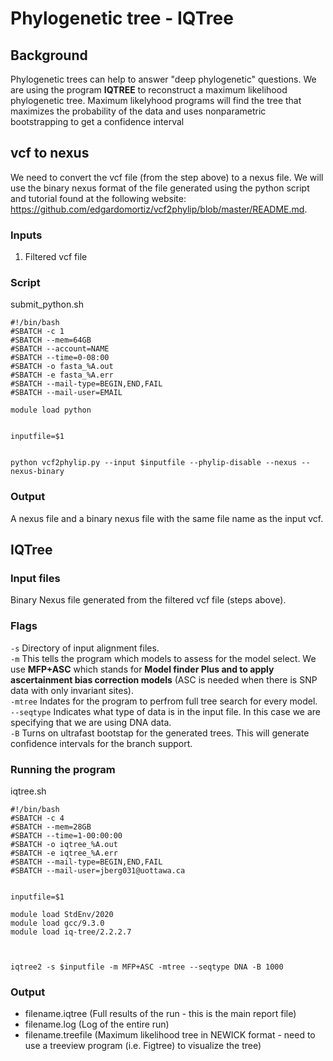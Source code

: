 # Phylogenetic tree - IQTree

## Background
Phylogenetic trees can help to answer "deep phylogenetic" questions. We are using the program **IQTREE** to reconstruct a maximum likelihood phylogenetic tree. Maximum likelyhood programs will find the tree that maximizes the probability of the data and uses nonparametric bootstrapping to get a confidence interval 

## vcf to nexus 
We need to convert the vcf file (from the step above) to a nexus file. We will use the binary nexus format of the file generated using the python script and tutorial found at the following website: https://github.com/edgardomortiz/vcf2phylip/blob/master/README.md.  

### Inputs
1. Filtered vcf file

### Script
submit_python.sh
```
#!/bin/bash
#SBATCH -c 1
#SBATCH --mem=64GB
#SBATCH --account=NAME
#SBATCH --time=0-08:00
#SBATCH -o fasta_%A.out
#SBATCH -e fasta_%A.err
#SBATCH --mail-type=BEGIN,END,FAIL
#SBATCH --mail-user=EMAIL

module load python


inputfile=$1


python vcf2phylip.py --input $inputfile --phylip-disable --nexus --nexus-binary
```
### Output
A nexus file and a binary nexus file with the same file name as the input vcf.

## IQTree

### Input files
Binary Nexus file generated from the filtered vcf file (steps above).

### Flags
`-s` Directory of input alignment files.  
`-m` This tells the program which models to assess for the model select. We use **MFP+ASC** which stands for **Model finder Plus and to apply ascertainment bias correction models** (ASC is needed when there is SNP data with only invariant sites).  
`-mtree` Indates for the program to perfrom full tree search for every model.  
`--seqtype` Indicates what type of data is in the input file. In this case we are specifying that we are using DNA data.  
`-B` Turns on ultrafast bootstap for the generated trees. This will generate confidence intervals for the branch support.  

### Running the program
iqtree.sh
```
#!/bin/bash
#SBATCH -c 4
#SBATCH --mem=28GB
#SBATCH --time=1-00:00:00
#SBATCH -o iqtree_%A.out
#SBATCH -e iqtree_%A.err
#SBATCH --mail-type=BEGIN,END,FAIL
#SBATCH --mail-user=jberg031@uottawa.ca


inputfile=$1

module load StdEnv/2020
module load gcc/9.3.0
module load iq-tree/2.2.2.7



iqtree2 -s $inputfile -m MFP+ASC -mtree --seqtype DNA -B 1000
```

### Output
- filename.iqtree (Full results of the run - this is the main report file)  
- filename.log (Log of the entire run)
- filename.treefile (Maximum likelihood tree in NEWICK format - need to use a treeview program (i.e. Figtree) to visualize the tree)
